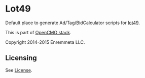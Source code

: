 # Lot49

Default place to generate Ad/Tag/BidCalculator scripts for [lot49](https://github.com/opencmo/lot49).

This is part of [OpenCMO stack](https://github.com/opencmo).

Copyright 2014-2015 Enremmeta LLC. 

## Licensing 

See [License](LICENSE.md).




